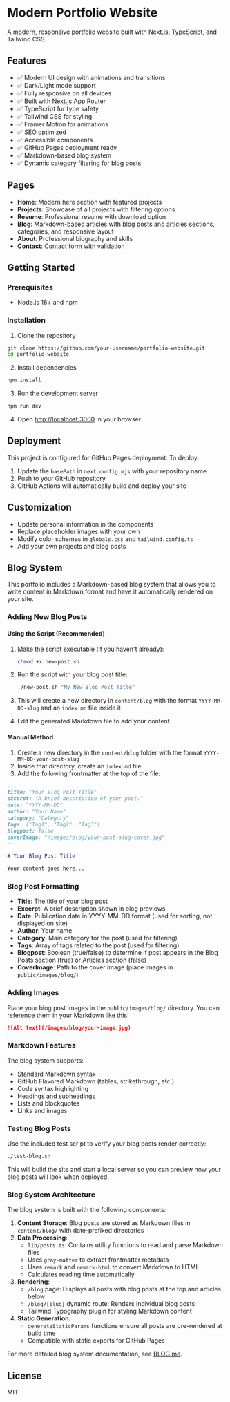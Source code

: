 # Modern Portfolio Website

A modern, responsive portfolio website built with Next.js, TypeScript, and Tailwind CSS.

## Features

- ✅ Modern UI design with animations and transitions
- ✅ Dark/Light mode support
- ✅ Fully responsive on all devices
- ✅ Built with Next.js App Router
- ✅ TypeScript for type safety
- ✅ Tailwind CSS for styling
- ✅ Framer Motion for animations
- ✅ SEO optimized
- ✅ Accessible components
- ✅ GitHub Pages deployment ready
- ✅ Markdown-based blog system
- ✅ Dynamic category filtering for blog posts

## Pages

- **Home**: Modern hero section with featured projects
- **Projects**: Showcase of all projects with filtering options
- **Resume**: Professional resume with download option
- **Blog**: Markdown-based articles with blog posts and articles sections, categories, and responsive layout
- **About**: Professional biography and skills
- **Contact**: Contact form with validation

## Getting Started

### Prerequisites

- Node.js 18+ and npm

### Installation

1. Clone the repository
```bash
git clone https://github.com/your-username/portfolio-website.git
cd portfolio-website
```

2. Install dependencies
```bash
npm install
```

3. Run the development server
```bash
npm run dev
```

4. Open [http://localhost:3000](http://localhost:3000) in your browser

## Deployment

This project is configured for GitHub Pages deployment. To deploy:

1. Update the `basePath` in `next.config.mjs` with your repository name
2. Push to your GitHub repository
3. GitHub Actions will automatically build and deploy your site

## Customization

- Update personal information in the components
- Replace placeholder images with your own
- Modify color schemes in `globals.css` and `tailwind.config.ts`
- Add your own projects and blog posts

## Blog System

This portfolio includes a Markdown-based blog system that allows you to write content in Markdown format and have it automatically rendered on your site.

### Adding New Blog Posts

#### Using the Script (Recommended)

1. Make the script executable (if you haven't already):
   ```bash
   chmod +x new-post.sh
   ```

2. Run the script with your blog post title:
   ```bash
   ./new-post.sh "My New Blog Post Title"
   ```

3. This will create a new directory in `content/blog` with the format `YYYY-MM-DD-slug` and an `index.md` file inside it.

4. Edit the generated Markdown file to add your content.

#### Manual Method

1. Create a new directory in the `content/blog` folder with the format `YYYY-MM-DD-your-post-slug`
2. Inside that directory, create an `index.md` file
3. Add the following frontmatter at the top of the file:

```markdown
---
title: "Your Blog Post Title"
excerpt: "A brief description of your post."
date: "YYYY-MM-DD"
author: "Your Name"
category: "Category"
tags: ["Tag1", "Tag2", "Tag3"]
blogpost: false
coverImage: "/images/blog/your-post-slug-cover.jpg"
---

# Your Blog Post Title

Your content goes here...
```

### Blog Post Formatting

- **Title**: The title of your blog post
- **Excerpt**: A brief description shown in blog previews
- **Date**: Publication date in YYYY-MM-DD format (used for sorting, not displayed on site)
- **Author**: Your name
- **Category**: Main category for the post (used for filtering)
- **Tags**: Array of tags related to the post (used for filtering)
- **Blogpost**: Boolean (true/false) to determine if post appears in the Blog Posts section (true) or Articles section (false)
- **CoverImage**: Path to the cover image (place images in `public/images/blog/`)

### Adding Images

Place your blog post images in the `public/images/blog/` directory. You can reference them in your Markdown like this:

```markdown
![Alt text](/images/blog/your-image.jpg)
```

### Markdown Features

The blog system supports:

- Standard Markdown syntax
- GitHub Flavored Markdown (tables, strikethrough, etc.)
- Code syntax highlighting
- Headings and subheadings
- Lists and blockquotes
- Links and images

### Testing Blog Posts

Use the included test script to verify your blog posts render correctly:

```bash
./test-blog.sh
```

This will build the site and start a local server so you can preview how your blog posts will look when deployed.

### Blog System Architecture

The blog system is built with the following components:

1. **Content Storage**: Blog posts are stored as Markdown files in `content/blog/` with date-prefixed directories
2. **Data Processing**:
   - `lib/posts.ts`: Contains utility functions to read and parse Markdown files
   - Uses `gray-matter` to extract frontmatter metadata
   - Uses `remark` and `remark-html` to convert Markdown to HTML
   - Calculates reading time automatically
3. **Rendering**:
   - `/blog` page: Displays all posts with blog posts at the top and articles below
   - `/blog/[slug]` dynamic route: Renders individual blog posts
   - Tailwind Typography plugin for styling Markdown content
4. **Static Generation**:
   - `generateStaticParams` functions ensure all posts are pre-rendered at build time
   - Compatible with static exports for GitHub Pages

For more detailed blog system documentation, see [BLOG.md](BLOG.md).

## License

MIT
